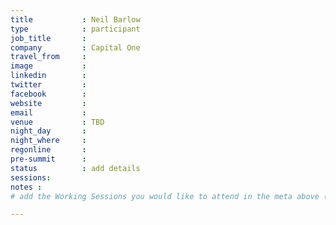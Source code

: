 ```yaml
---
title           : Neil Barlow
type            : participant
job_title       :
company         : Capital One
travel_from     :
image           :
linkedin        :
twitter         :
facebook        :
website         :
email           :
venue           : TBD
night_day       :
night_where     :
regonline       :
pre-summit      :
status          : add details
sessions:
notes :
# add the Working Sessions you would like to attend in the meta above (use the session's title) e.g. sessions (one per line): -Security Playbooks Diagrams -Hackathon Daily Sessions

---
```


<!-- put more details about participant here -->

